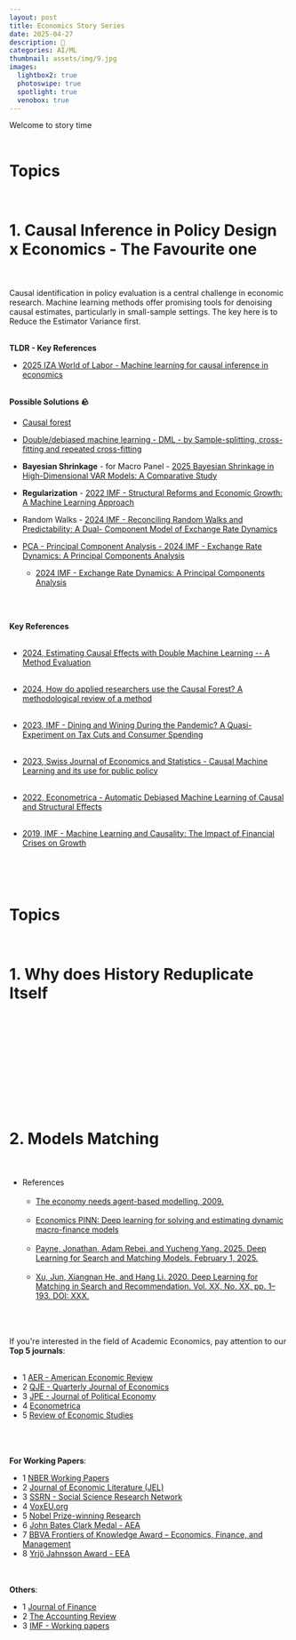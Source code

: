 ```yaml
---
layout: post
title: Economics Story Series
date: 2025-04-27
description: 🐢
categories: AI/ML
thumbnail: assets/img/9.jpg
images:
  lightbox2: true
  photoswipe: true
  spotlight: true
  venobox: true
---
```



Welcome to story time<br><br>


# Topics<br><br>

# 1. Causal Inference in Policy Design x Economics - The Favourite one<br><br>

Causal identification in policy evaluation is a central challenge in economic research. Machine learning methods offer promising tools for denoising causal estimates, particularly in small-sample settings.
The key here is to Reduce the Estimator Variance first.
<br><br>

**TLDR - Key References**<br>

- [2025 IZA World of Labor - Machine learning for causal inference in economics](https://wol.iza.org/articles/machine-learning-for-causal-inference-in-economics/long)<br><br>


**Possible Solutions 🪨**<br>

- [Causal forest](https://grf-labs.github.io/grf/reference/causal_forest.html)<br>

- [Double/debiased machine learning - DML - by Sample-splitting, cross-fitting and repeated cross-fitting](https://docs.doubleml.org/stable/guide/resampling.html#sample-splitting-cross-fitting-and-repeated-cross-fitting)<br>

- **Bayesian Shrinkage** - for Macro Panel - [2025 Bayesian Shrinkage in High-Dimensional VAR Models: A Comparative Study](https://arxiv.org/abs/2504.05489)<br>

- **Regularization** - [2022 IMF - Structural Reforms and Economic Growth: A Machine Learning Approach](https://books.google.ch/books?hl=en&lr=&id=vNqPEAAAQBAJ&oi=fnd&pg=PA2&dq=Structural+Reforms+and+Economic+Growth:+A+Machine+Learning+Approach&ots=Qd7GZ_OtMf&sig=ssZQ6t--rYGayW8nPml6WRfVKyo&redir_esc=y#v=onepage&q=Structural%20Reforms%20and%20Economic%20Growth%3A%20A%20Machine%20Learning%20Approach&f=false)<br>

- Random Walks - [2024 IMF - Reconciling Random Walks and Predictability: A Dual- Component Model of Exchange Rate Dynamics](https://www.imf.org/en/Publications/WP/Issues/2024/12/14/Reconciling-Random-Walks-and-Predictability-A-Dual-Component-Model-of-Exchange-Rate-Dynamics-559469)<br>

- [PCA - Principal Component Analysis - 2024 IMF - Exchange Rate Dynamics: A Principal Components Analysis](https://www.elibrary.imf.org/view/journals/002/2024/071/article-A003-en.xml)
  - [2024 IMF - Exchange Rate Dynamics: A Principal Components Analysis](https://www.elibrary.imf.org/view/journals/002/2024/071/article-A003-en.xml)

<br><br>


**Key References**<br><br>

- [2024, Estimating Causal Effects with Double Machine Learning -- A Method Evaluation](https://arxiv.org/abs/2403.14385)<br><br>

- [2024, How do applied researchers use the Causal Forest? A methodological review of a method](https://arxiv.org/abs/2404.13356)<br><br>

- [2023, IMF - Dining and Wining During the Pandemic? A Quasi-Experiment on Tax Cuts and Consumer Spending](https://books.google.ch/books?hl=en&lr=&id=TTHYEAAAQBAJ&oi=fnd&dq=Dining+and+Wining+During+the+Pandemic%3F+A+Quasi-Experiment+on+Tax+Cuts+and+Consumer+Spending&ots=rmHpNy83Ob&sig=3h07y-XrNnesJefX2Pf8FvkPQVI&redir_esc=y)<br><br>

- [2023, Swiss Journal of Economics and Statistics - Causal Machine Learning and its use for public policy](https://link.springer.com/article/10.1186/s41937-023-00113-y)<br><br>

- [2022, Econometrica - Automatic Debiased Machine Learning of Causal and Structural Effects](https://onlinelibrary.wiley.com/doi/full/10.3982/ECTA18515?casa_token=STItJz1tJSIAAAAA%3Ajk68Kw29nujyb4bmBRn3Ji59ixhLbN1Vh3cB5TNRySXR-TO0nHLakCnm3-U_EUDFIfJ1uCwxTbKbtHc)<br><br>

- [2019, IMF - Machine Learning and Causality: The Impact of Financial Crises on Growth](https://books.google.ch/books?hl=en&lr=&id=Ta0aEAAAQBAJ&oi=fnd&pg=PA1&dq=https://www.imf.org/-/media/Files/Publications/WP/2019/wpiea2019228-print-pdf.ashx&ots=gKd_K9KoTO&sig=v9UueJTOOxRLbzSKN7sLG16ylV4&redir_esc=y#v=onepage&q&f=false)<br><br>

<br><br>


# Topics<br><br>

# 1. Why does History Reduplicate Itself<br><br>

<br><br><br><br><br><br><br><br>

 
# 2. Models Matching<br><br>

- References<br><br>
  - [The economy needs agent-based modelling, 2009.](https://www.nature.com/articles/460685a)<br><br>
  - [Economics PINN: Deep learning for solving and estimating dynamic macro-finance models](https://github.com/lu-group/pinn-macro-finance)<br><br>
  - [Payne, Jonathan, Adam Rebei, and Yucheng Yang. 2025. Deep Learning for Search and Matching Models. February 1, 2025.](https://papers.ssrn.com/sol3/papers.cfm?abstract_id=5123878)<br><br>
  - [Xu, Jun, Xiangnan He, and Hang Li. 2020. Deep Learning for Matching in Search and Recommendation. Vol. XX, No. XX, pp. 1–193. DOI: XXX.](https://dl.acm.org/doi/abs/10.1145/3209978.3210181?casa_token=pq_eQ9XrOvsAAAAA:96fZTufb1_1bGgdg51D2tOeJWlvlHf8SYonh2ERMX5nCT3GaAoTGMDtqwg0f8Ls8ODbDSBpG5t-y)<br><br><br><br>



If you're interested in the field of Academic Economics, pay attention to our **Top 5 journals**:<br><br>

- 1 [AER - American Economic Review](https://www.aeaweb.org/journals/aer)
- 2 [QJE - Quarterly Journal of Economics](https://academic.oup.com/qje)
- 3 [JPE - Journal of Political Economy](https://www.journals.uchicago.edu/loi/jpe)
- 4 [Econometrica](https://www.econometricsociety.org/publications/econometrica)
- 5 [Review of Economic Studies](https://academic.oup.com/restud)<br><br><br><br>


**For Working Papers**:

- 1 [NBER Working Papers](https://www.nber.org/papers?page=1&perPage=50&sortBy=public_date)
- 2 [Journal of Economic Literature (JEL)](https://www.aeaweb.org/journals/jel)
- 3 [SSRN - Social Science Research Network](https://www.ssrn.com/index.cfm/en/)
- 4 [VoxEU.org](https://cepr.org/voxeu)
- 5 [Nobel Prize-winning Research](https://www.nobelprize.org/prizes/economic-sciences/)
- 6 [John Bates Clark Medal - AEA](https://www.aeaweb.org/about-aea/honors-awards/bates-clark)
- 7 [BBVA Frontiers of Knowledge Award – Economics, Finance, and Management](https://www.fbbva.es/en/)
- 8 [Yrjö Jahnsson Award - EEA](https://www.eeassoc.org/awards/yrjo-jahnsson-award)<br><br><br>


**Others**:

- 1 [Journal of Finance](https://afajof.org/)
- 2 [The Accounting Review](https://www.jstor.org/journal/accountingreview)
- 3 [IMF - Working papers](https://www.imf.org/en/Publications/WP)


<br><br><br>






